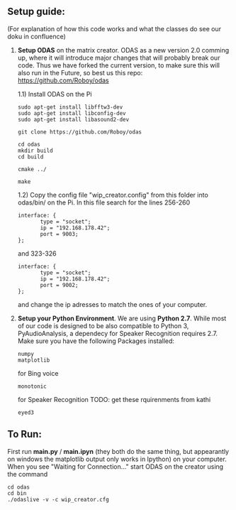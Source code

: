 
## Setup guide:
(For explanation of how this code works and what the classes do see our doku in confluence)

1. **Setup ODAS** on the matrix creator. ODAS as a new version 2.0 comming up, where it will introduce major changes that will probably break our code. Thus we have forked the current version, to make sure this will also run in the Future, so best us this repo: https://github.com/Roboy/odas

   1.1) 
   Install ODAS on the Pi
     ```
     sudo apt-get install libfftw3-dev
     sudo apt-get install libconfig-dev
     sudo apt-get install libasound2-dev
     ```

     ```
     git clone https://github.com/Roboy/odas

     cd odas
     mkdir build
     cd build

     cmake ../

     make
     ```


   1.2) 
   Copy the config file "wip_creator.config" from this folder into odas/bin/ on the Pi.
    In this file search for the lines 256-260
  
     ```
     interface: {
            type = "socket";
            ip = "192.168.178.42";
            port = 9003;
     };
     ```    
      and 323-326
     ```
     interface: {
            type = "socket";
            ip = "192.168.178.42";
            port = 9002;
     }; 
     ```   
   and change the ip adresses to match the ones of your computer.
  
  
  
 2. **Setup your Python Environment**. We are using **Python 2.7**. While most of our code is designed to be also compatible to Python 3, PyAudioAnalysis, a dependecy for Speaker Recognition requires 2.7.
    Make sure you have the following Packages installed:
    ```
    numpy
    matplotlib
    ```
    for Bing voice
    ```
    monotonic
    ``` 
    for Speaker Recognition
    TODO: get these rquirenments from kathi
    ```
    eyed3
    ```
 
  
  
  ## To Run:
  First run **main.py** / **main.ipyn** (they both do the same thing, but appearantly on windows the matplotlib output only works in Ipython) on your computer. When you see "Waiting for Connection..." start ODAS on the creator using the command
  ```
  cd odas
  cd bin
  ./odaslive -v -c wip_creator.cfg
  ```
  
